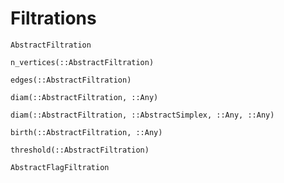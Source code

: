 # Filtrations

```@docs
AbstractFiltration
```

```@docs
n_vertices(::AbstractFiltration)
```

```@docs
edges(::AbstractFiltration)
```

```@docs
diam(::AbstractFiltration, ::Any)
```

```@docs
diam(::AbstractFiltration, ::AbstractSimplex, ::Any, ::Any)
```

```@docs
birth(::AbstractFiltration, ::Any)
```

```@docs
threshold(::AbstractFiltration)
```

```@docs
AbstractFlagFiltration
```
